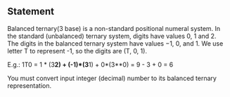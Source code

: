 ## Statement

Balanced ternary(3 base) is a non-standard positional numeral system. In the standard (unbalanced) ternary system, digits have values 0, 1 and 2. The digits in the balanced ternary system have values −1, 0, and 1. We use letter T to represent -1, so the digits are (T, 0, 1).

E.g.: 1T0 = 1 * (3**2) + (-1)*(3**1) + 0*(3**0) = 9 - 3 + 0 = 6

You must convert input integer (decimal) number to its balanced ternary representation.